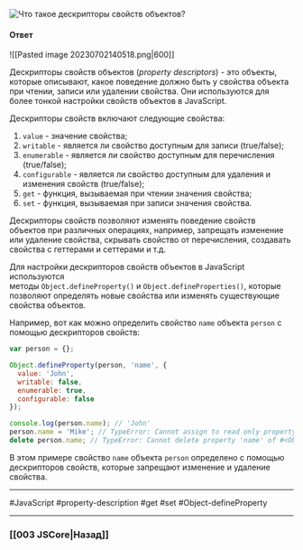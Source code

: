 ![Что такое дескрипторы свойств объектов?](https://youtu.be/XtQPrt8G0n8?t=237)

#### Ответ

![[Pasted image 20230702140518.png|600]]

Дескрипторы свойств объектов (*property descriptors*) - это объекты, которые описывают, какое поведение должно быть у свойства объекта при чтении, записи или удалении свойства. 
Они используются для более тонкой настройки свойств объектов в JavaScript.

Дескрипторы свойств включают следующие свойства:
1. `value` - значение свойства;
2. `writable` - является ли свойство доступным для записи (true/false);
3. `enumerable` - является ли свойство доступным для перечисления (true/false);
4. `configurable` - является ли свойство доступным для удаления и изменения свойств (true/false);
5. `get` - функция, вызываемая при чтении значения свойства;
6. `set` - функция, вызываемая при записи значения свойства.

Дескрипторы свойств позволяют изменять поведение свойств объектов при различных операциях, например, запрещать изменение или удаление свойства, скрывать свойство от перечисления, создавать свойства с геттерами и сеттерами и т.д.

Для настройки дескрипторов свойств объектов в JavaScript используются методы `Object.defineProperty()` и `Object.defineProperties()`, которые позволяют определять новые свойства или изменять существующие свойства объектов.

Например, вот как можно определить свойство `name` объекта `person` с помощью дескрипторов свойств:

```javascript
var person = {};

Object.defineProperty(person, 'name', {
  value: 'John',
  writable: false,
  enumerable: true,
  configurable: false
});

console.log(person.name); // 'John'
person.name = 'Mike'; // TypeError: Cannot assign to read only property 'name' of object '#<Object>'
delete person.name; // TypeError: Cannot delete property 'name' of #<Object>
```

В этом примере свойство `name` объекта `person` определено с помощью дескрипторов свойств, которые запрещают изменение и удаление свойства.

___
 #JavaScript #property-description #get #set #Object-defineProperty

___

### [[003 JSCore|Назад]]